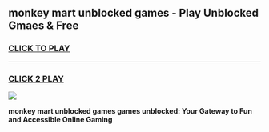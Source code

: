 
## monkey mart unblocked games - Play Unblocked Gmaes & Free
<h3>
<a href="https://premium.freeplayer.one?title=monkey_mart_unblocked_games&ref=19F">CLICK TO PLAY</a></h3>
<hr>

<h3>
<a href="https://premium.freeplayer.one?title=monkey_mart_unblocked_games&ref=19F">CLICK 2 PLAY</a>
  
</h3>

<a href="https://premium.freeplayer.one?title=monkey_mart_unblocked_games&ref=19F/"><img src="https://clearcache.store/games.png"></a>


**monkey mart unblocked games games unblocked: Your Gateway to Fun and Accessible Online Gaming**
